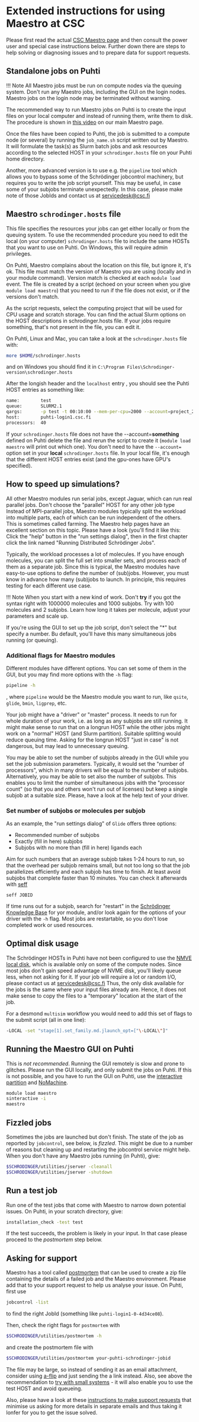 # Extended instructions for using Maestro at CSC

Please first read the actual [CSC Maestro page](../../apps/maestro.md)
and then consult the power user and special case instructions below.
Further down there are steps to help solving or diagnosing issues
and to prepare data for support requests.

## Standalone jobs on Puhti

!!! Note
    All Maestro jobs must be run on compute nodes via the queuing system.
    Don't run any Maestro jobs, including the GUI on the login nodes.
    Maestro jobs on the login node may be terminated without warning.

The recommended way to run Maestro jobs on Puhti is to create
the input files on your local computer
and instead of running them, write them to disk. The procedure is
shown in [this video](/apps/maestro/) on our main Maestro page.

Once the files have been copied to Puhti, the job is submitted to
a compute node (or several) by running the `job_name.sh` script
written out by Maestro. It will formulate the task(s) as Slurm
batch jobs and ask resources according to the selected HOST in
your `schrodinger.hosts` file on your Puhti home directory.

Another, more advanced version is to use e.g. the `pipeline` tool
which allows you to bypass some of the Schrödinger jobcontrol
machinery, but requires you to write the job script yourself.
This may be useful, in case some of your subjobs terminate
unexpectedly. In this case, please make note of those JobIds
and contact us at servicedesk@csc.fi

## Maestro `schrodinger.hosts` file

This file specifies the resources your jobs can get either locally 
or from the queuing system. To use the recommended procedure 
you need to edit the local (on your computer) `schrodinger.hosts` file to
include the same HOSTs that you want to use on Puhti. On Windows, this will
require admin privileges.

On Puhti, Maestro complains about the location on this file, but ignore it, it's ok.
This file must match the version of Maestro you are using (locally and in
your module command). Version match is checked at each `module load` event.
The file is created by a script (echoed on your screen when
you give `module load maestro`) that you need to run if the file does not
exist, or if the versions don't match.

As the script requests, select the computing project that will be used
for CPU usage and scratch storage. You can find the actual Slurm options
on the HOST descriptions in schrodinger.hosts file. If your jobs require
something, that's not present in the file, you can edit it.

On Puhti, Linux and Mac, you can take a look at the `schrodinger.hosts` file with:

```bash
more $HOME/schrodinger.hosts
```

and on Windows you should find it in `C:\Program Files\Schrodinger-version\schrodinger.hosts`

After the longish header and the `localhost` entry , you should see the 
Puhti  HOST entries as something like:
```bash
name:        test
queue:       SLURM2.1
qargs:       -p test -t 00:10:00 --mem-per-cpu=2000 --account=project_2042424
host:        puhti-login1.csc.fi
processors:  40
```

If your `schrodinger.hosts` file does not have the --account=**something** defined
on Puhti delete the file and rerun the script to create it (`module load maestro` will
print out which one). You don't need to have the `--account=` option set in your **local**
`schrodinger.hosts` file. In your local file, it's enough that the different HOST
entries exist (and the gpu-ones have GPU's specified). 

## How to speed up simulations?

All other Maestro modules run serial jobs, except Jaguar, which can run
real parallel jobs. Don't choose the "parallel" HOST for any other job type
Instead of MPI-parallel jobs, Maestro modules typically
split the workload into multiple parts, each of which can be run independent
of the others. This is sometimes called farming. The Maestro help pages have an
excellent section on this topic. Please have a look (you'll find it like this:
Click the "help" button in the "run settings dialog", then in the first chapter
click the link named "Running Distributed Schrödinger Jobs".

Typically, the workload processes a lot of molecules. If you have enough
molecules, you can split the full set into smaller sets, and process each
of them as a separate job. Since this is typical, the Maestro modules have
easy-to-use options to define the number of (sub)jobs. However, you must know
in advance how many (sub)jobs to launch. In principle, this requires testing
for each different use case.

!!! Note
    When you start with a new kind of work. Don't **try** if you got the
    syntax right with 1000000 molecules and 1000 subjobs. Try with 100
    molecules and 2 subjobs. Learn how long it takes per molecule, adjust
    your parameters and scale up.

If you're using the GUI to set up the job script, don't select the "*"
but specify a number. Bu default, you'll have this many simultaneous
jobs running (or queuing).

### Additional flags for Maestro modules

Different modules have different options. You can set some of them in
the GUI, but you may find more options with the `-h` flag:

```bash
pipeline -h
```

, where `pipeline` would be the Maestro module you want to run, like
`qsite`, `glide`, `bmin`, `ligprep`, etc.    

Your job might have a "driver" or "master" process. It needs to run
for whole duration of your work, i.e. as long as any subjobs are still
running. It might make sense to run that on a longrun HOST while the other
jobs might work on a "normal" HOST (and Slurm partition). Suitable
splitting would reduce queuing time. Asking for the longrun HOST "just
in case" is not dangerous, but may lead to unnecessary queuing.

You may be able to set the number of subjobs already in the GUI while
you set the job submission parameters. Typically, it would set the
"number of processors", which in many drivers will be equal to the
number of subjobs. Alternatively, you may be able to set also the
number of subjobs. This enables you to limit the number of simultaneous
jobs with the "processor count" (so that you and others won't run
out of licenses) but keep a single subjob at a suitable size.
Please, have a look at the help text of your driver.

### Set number of subjobs or molecules per subjob

As an example, the "run settings dialog" of `Glide` offers three options:
* Recommended number of subjobs
* Exactly (fill in here) subjobs
* Subjobs with no more than (fill in here) ligands each

Aim for such numbers that an average subjob takes 1-24 hours to run, so
that the overhead per subjob remains small, but not too long so that the
job parallelizes efficiently and each subjob has time to finish.
At least avoid subjobs that complete
faster than 10 minutes. You can check it afterwards with 
[seff](../faq/how-much-memory-my-job-needs.md)

`seff JOBID` 

If time runs out for a subjob, search for "restart" in the 
[Schrödinger Knowledge Base](https://www.schrodinger.com/support)
for yor module, and/or look again for the options of your driver with
the `-h` flag. Most jobs are restartable, so you don't lose
completed work or used resources.

## Optimal disk usage

The Schrödinger HOSTs in Puhti have not been configured to use
the [NMVE local disk](../../../computing/running/creating-job-scripts/#local-storage),
which is available only on some of the
compute nodes. Since most jobs don't gain speed advantage of NVME disk, you'll
likely queue less, when not asking for it. If your job will require a lot or random I/O,
please contact us at [servicedesk@csc.fi](mailto:servicedesk@csc.fi)
Thus, the only disk available for the jobs is the
same where your input files already are. Hence, it does not make sense
to copy the files to a "temporary" location at the start of the
job.

For a desmond `multisim` workflow you would need to add this set of flags
to the submit script (all in one line):

```bash
-LOCAL -set "stage[1].set_family.md.jlaunch_opt=["\-LOCAL\"]"
```

## Running the Maestro GUI on Puhti

This is *not recommended*. Running the GUI remotely is slow and prone
to glitches. Please run the GUI locally, and only submit the jobs
on Puhti. If this is not possible, and you have to run the GUI on
Puhti, use the [interactive partition](../../computing/running/interactive-usage.md)
and [NoMachine](../../apps/nomachine.md).

```bash
module load maestro
sinteractive -i
maestro
```

## Fizzled jobs

Sometimes the jobs are launched but don't finish. The state of the job as
reported by `jobcontrol`, see below, is _fizzled_. This might be due to a
number of reasons but cleaning up and restarting the jobcontrol service
might help. When you don't have any Maestro jobs running (in Puhti), give:

```bash
$SCHRODINGER/utilities/jserver -cleanall
$SCHRODINGER/utilities/jserver -shutdown
```

## Run a test job

Run one of the test jobs that come with Maestro to narrow down
potential issues. On Puhti, in your scratch directory, give:

```bash
installation_check -test test
```

If the test succeeds, the problem is likely in your input. In that case please proceed to the
_postmortem_ step below.

## Asking for support

Maestro has a tool called [postmortem](https://www.schrodinger.com/kb/1692) 
that can be used to create a
zip file containing the details of a failed job and the Maestro
environment. Please add that to your support request to help us analyse
your issue. On Puhti, first use 

```bash
jobcontrol -list 
```

to find the right JobId (something like `puhti-login1-0-4d34ce08`).

Then, check the right flags for `postmortem` with

```bash
$SCHRODINGER/utilities/postmortem -h
```

and create the postmortem file with

```bash
$SCHRODINGER/utilities/postmortem your-puhti-schrodinger-jobid
```

The file may be large, so instead of sending it as an email attachment, consider
using [a-flip](/data/Allas/using_allas/a_commands/#a-list) and just sending the a link instead.
Also, see above the recommendation to [try with small systems](#how-to-speed-up-simulations) - 
it will also enable you to use the test HOST and avoid queueing.

Also, please have a look at these [instructions to make
support requests](../support-howto.md) that minimise us asking 
for more details in separate emails and thus taking it lonfer for you 
to get the issue solved.
